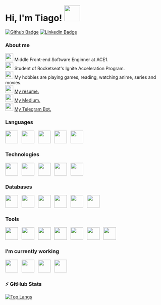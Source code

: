 # Hi, I'm Tiago! <img src="https://dkrn4sk0rn31v.cloudfront.net/2018/05/29070459/pixelart-octocat.gif" width="50" />

[![Github Badge](https://img.shields.io/badge/github-%23100000.svg?&style=for-the-badge&logo=github&logoColor=white&link=https://github.com/jtiagosantos)](https://github.com/jtiagosantos)
[![Linkedin Badge](https://img.shields.io/badge/linkedin-%230077B5.svg?&style=for-the-badge&logo=linkedin&logoColor=white&link=https://www.linkedin.com/in/jos%C3%A9-tiago-santos-de-lima-aaa4361a4/)](https://www.linkedin.com/in/josetiagosantosdelima/)

### About me

<div>
<img src="https://cdn-icons-png.flaticon.com/512/3281/3281289.png" height="25px"/>
Middle Front-end Software Enginner at ACE1.
</div>

<div>
<img src="https://cdn-icons-png.flaticon.com/512/1356/1356479.png" height="25px"/>
Student of Rocketseat's Ignite Acceleration Program. 
</div>

<div>
<img src="https://upload.wikimedia.org/wikipedia/commons/thumb/d/d0/Emoji_u26a1.svg/2048px-Emoji_u26a1.svg.png" height="25px"/>
My hobbies are playing games, reading, watching anime, series and movies.
</div>

<div>
<img src="https://cdn-icons-png.flaticon.com/512/3135/3135766.png" height="25px"/>
<a href='https://east-veil-a47.notion.site/Jos-Tiago-Santos-de-Lima-afbbfc085ecd4bd996f6d361a55a01d8'>My resume.</a>
</div>

<div>
<img src="https://cdn-icons-png.flaticon.com/512/1102/1102457.png" height="25px"/>
<a href='https://medium.com/@jtiago_santos'>My Medium.</a>
</div>

<div>
<img src="https://cdn-icons-png.flaticon.com/512/5559/5559753.png" height="25px"/>
<a href='https://t.me/imageBackgroundRemoverBot'>My Telegram Bot.</a>
</div>

### Languages

<p>
<img src="https://cdn-icons-png.flaticon.com/512/888/888859.png" height="40px"/>
&nbsp;
<img src="https://cdn-icons-png.flaticon.com/512/888/888847.png" height="40px"/>  
&nbsp; 
<img src="https://sass-lang.com/assets/img/logos/logo-b6e1ef6e.svg" height="40px"/>  
&nbsp; 
<img src="https://cdn.icon-icons.com/icons2/2108/PNG/512/javascript_icon_130900.png" height="40px"/>
&nbsp;  
<img src="https://upload.wikimedia.org/wikipedia/commons/thumb/4/4c/Typescript_logo_2020.svg/1200px-Typescript_logo_2020.svg.png" height="40px"/>
&nbsp;
</p>


### Technologies
<p>
<img src="https://upload.wikimedia.org/wikipedia/commons/thumb/a/a7/React-icon.svg/2300px-React-icon.svg.png" height="40px"/> 
&nbsp;
<img src="https://seeklogo.com/images/N/next-js-logo-8FCFF51DD2-seeklogo.com.png" height="40px"> 
&nbsp;
<img src="https://icons-for-free.com/download-icon-expo-1324440155568384208_512.png" height="40px"> 
&nbsp;
<img src="https://upload.wikimedia.org/wikipedia/commons/thumb/d/d9/Node.js_logo.svg/1200px-Node.js_logo.svg.png" height="40px"/> 
&nbsp;
<img src="https://d2eip9sf3oo6c2.cloudfront.net/tags/images/000/000/359/full/expressjslogo.png" height="40px"/> 
&nbsp; 
</p>

### Databases

<p>
<img src="https://upload.wikimedia.org/wikipedia/commons/thumb/2/29/Postgresql_elephant.svg/1200px-Postgresql_elephant.svg.png" height="40px"/> 
&nbsp;
<img src="https://camo.githubusercontent.com/8462c30b67acfd5571bcfb8094f5be2d1b7ac9e0cdbffbf4d146cc04b94b5d1d/68747470733a2f2f7777772e6d7973716c2e636f6d2f636f6d6d6f6e2f6c6f676f732f6c6f676f2d6d7973716c2d313730783131352e706e67" height="40px"/> 
&nbsp;
<img src="https://sqliteviewer.com/blog/wp-content/uploads/2015/06/sqlite-database.png" height="40px"/> 
&nbsp;
<img src="https://img.icons8.com/color/452/mongodb.png" height="40px"/>
&nbsp;
<img src="https://camo.githubusercontent.com/df1439c289b9cb4558e079a9110731e666976c4f2b6ef387b8fee78ca95375dc/68747470733a2f2f696d672e69636f6e73382e636f6d2f636f6c6f722f3435322f66697265626173652e706e67" height="40px"/> 
&nbsp;
<img src="https://camo.githubusercontent.com/c208789cfe0e64cd8e39a3ed1f7e7a04e26e18132bd0dcd510f42a17ac8a3984/68747470733a2f2f63646e342e69636f6e66696e6465722e636f6d2f646174612f69636f6e732f72656469732d322f313435312f556e7469746c65642d322d3531322e706e67" height="40px"/> 
&nbsp;
</p>

### Tools
<p>
<img src="https://upload.wikimedia.org/wikipedia/commons/thumb/3/3f/Git_icon.svg/1024px-Git_icon.svg.png" height="40px"/>  
&nbsp;
<img src="https://upload.wikimedia.org/wikipedia/commons/thumb/9/9a/Visual_Studio_Code_1.35_icon.svg/1024px-Visual_Studio_Code_1.35_icon.svg.png" height="40px"/> 
&nbsp;
<img src="https://user-images.githubusercontent.com/2575745/67964810-4d9a2980-fbd7-11e9-8cf7-661ded187ee6.png" height="40px"/>  
&nbsp;
<img src="https://sdtimes.com/wp-content/uploads/2018/04/1200px-Npm-logo.svg_.png" height="40px"/>  
&nbsp;
<img src="https://res.cloudinary.com/practicaldev/image/fetch/s--5Duu3bxN--/c_limit%2Cf_auto%2Cfl_progressive%2Cq_auto%2Cw_880/https://dev-to-uploads.s3.amazonaws.com/i/8k7tg1r8tzwkwtsxyz1v.png" height="40px"/>  
&nbsp;
<img src="https://d33wubrfki0l68.cloudfront.net/204482ca413433c80cd14fe369e2181dd97a2a40/092e2/assets/img/logo.svg" height="40px"/>  
&nbsp;
<img src="https://prettier.io/icon.png" height="40px"/>  
&nbsp;
</p>

### I’m currently working
<p>
<img src="https://icons-for-free.com/download-icon-expo-1324440155568384208_512.png" height="40px"> 
&nbsp;
<img src="https://cdn.icon-icons.com/icons2/2108/PNG/512/javascript_icon_130900.png" height="40px"/>
&nbsp;
<img src="https://upload.wikimedia.org/wikipedia/commons/thumb/1/17/GraphQL_Logo.svg/2048px-GraphQL_Logo.svg.png" height="40px"/> 
&nbsp;
<img src="https://camo.githubusercontent.com/df1439c289b9cb4558e079a9110731e666976c4f2b6ef387b8fee78ca95375dc/68747470733a2f2f696d672e69636f6e73382e636f6d2f636f6c6f722f3435322f66697265626173652e706e67" height="40px"/> 
&nbsp;
</p>

### :zap: GitHub Stats
[![Top Langs](https://github-readme-stats.vercel.app/api/top-langs/?username=jtiagosantos&layout=compact&langs_count=11&hide=lua&theme=yeblu)](https://github.com/jtiagosantos/github-readme-stats)
